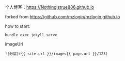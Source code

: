 个人博客：<https://Nothingistrue886.github.io>

forked from <https://github.com/mzlogin/mzlogin.github.io>

how to start:
```
bundle exec jekyll serve
```

imageUrl
```
![分层]({{ site.url }}/images{{ page.url }}/123)
```